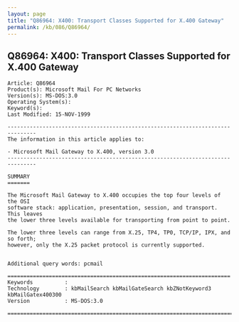 ```yaml
---
layout: page
title: "Q86964: X400: Transport Classes Supported for X.400 Gateway"
permalink: /kb/086/Q86964/
---
```


## Q86964: X400: Transport Classes Supported for X.400 Gateway

	Article: Q86964
	Product(s): Microsoft Mail For PC Networks
	Version(s): MS-DOS:3.0
	Operating System(s): 
	Keyword(s): 
	Last Modified: 15-NOV-1999
	
	-------------------------------------------------------------------------------
	The information in this article applies to:
	
	- Microsoft Mail Gateway to X.400, version 3.0 
	-------------------------------------------------------------------------------
	
	SUMMARY
	=======
	
	The Microsoft Mail Gateway to X.400 occupies the top four levels of the OSI
	software stack: application, presentation, session, and transport. This leaves
	the lower three levels available for transporting from point to point.
	
	The lower three levels can range from X.25, TP4, TP0, TCP/IP, IPX, and so forth;
	however, only the X.25 packet protocol is currently supported.
	
	
	Additional query words: pcmail
	
	======================================================================
	Keywords          :  
	Technology        : kbMailSearch kbMailGateSearch kbZNotKeyword3 kbMailGatex400300
	Version           : MS-DOS:3.0
	
	=============================================================================
	
